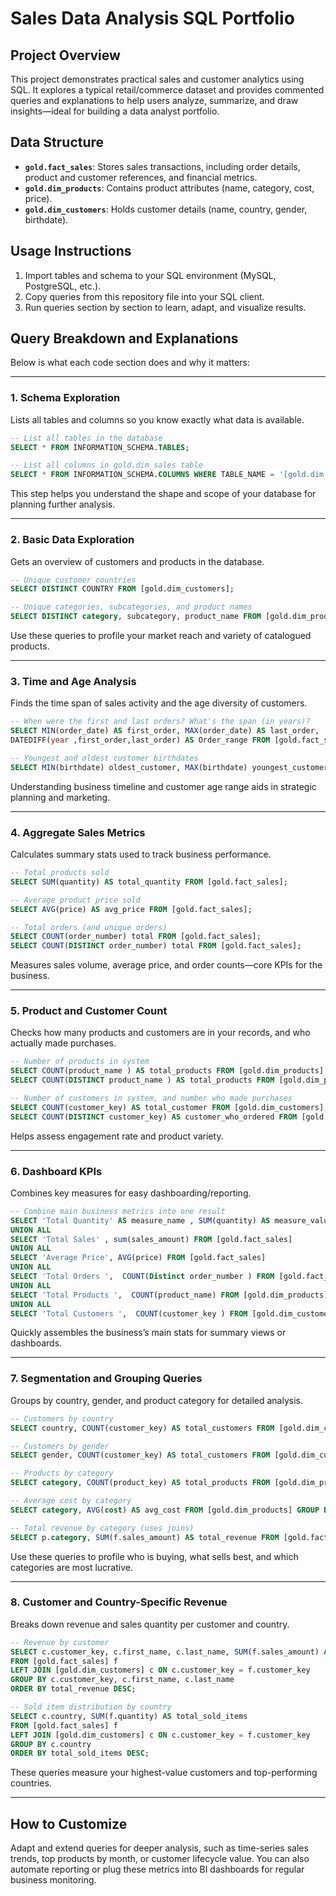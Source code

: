 # Sales Data Analysis SQL Portfolio

## Project Overview

This project demonstrates practical sales and customer analytics using SQL. It explores a typical retail/commerce dataset and provides commented queries and explanations to help users analyze, summarize, and draw insights—ideal for building a data analyst portfolio.

## Data Structure

- **`gold.fact_sales`**: Stores sales transactions, including order details, product and customer references, and financial metrics.
- **`gold.dim_products`**: Contains product attributes (name, category, cost, price).
- **`gold.dim_customers`**: Holds customer details (name, country, gender, birthdate).

## Usage Instructions

1. Import tables and schema to your SQL environment (MySQL, PostgreSQL, etc.).
2. Copy queries from this repository file into your SQL client.
3. Run queries section by section to learn, adapt, and visualize results.

## Query Breakdown and Explanations

Below is what each code section does and why it matters:

***

### 1. Schema Exploration

Lists all tables and columns so you know exactly what data is available.

```sql
-- List all tables in the database
SELECT * FROM INFORMATION_SCHEMA.TABLES;

-- List all columns in gold.dim_sales table
SELECT * FROM INFORMATION_SCHEMA.COLUMNS WHERE TABLE_NAME = '[gold.dim_sales]';
```

This step helps you understand the shape and scope of your database for planning further analysis.

***

### 2. Basic Data Exploration

Gets an overview of customers and products in the database.

```sql
-- Unique customer countries
SELECT DISTINCT COUNTRY FROM [gold.dim_customers];

-- Unique categories, subcategories, and product names
SELECT DISTINCT category, subcategory, product_name FROM [gold.dim_products] ORDER BY 1,2,3;
```

Use these queries to profile your market reach and variety of catalogued products.

***

### 3. Time and Age Analysis

Finds the time span of sales activity and the age diversity of customers.

```sql
-- When were the first and last orders? What's the span (in years)?
SELECT MIN(order_date) AS first_order, MAX(order_date) AS last_order,
DATEDIFF(year ,first_order,last_order) AS Order_range FROM [gold.fact_sales];

-- Youngest and oldest customer birthdates
SELECT MIN(birthdate) oldest_customer, MAX(birthdate) youngest_customer FROM [gold.dim_customers];
```

Understanding business timeline and customer age range aids in strategic planning and marketing.

***

### 4. Aggregate Sales Metrics

Calculates summary stats used to track business performance.

```sql
-- Total products sold
SELECT SUM(quantity) AS total_quantity FROM [gold.fact_sales];

-- Average product price sold
SELECT AVG(price) AS avg_price FROM [gold.fact_sales];

-- Total orders (and unique orders)
SELECT COUNT(order_number) total FROM [gold.fact_sales];
SELECT COUNT(DISTINCT order_number) total FROM [gold.fact_sales];
```

Measures sales volume, average price, and order counts—core KPIs for the business.

***

### 5. Product and Customer Count

Checks how many products and customers are in your records, and who actually made purchases.

```sql
-- Number of products in system
SELECT COUNT(product_name ) AS total_products FROM [gold.dim_products];
SELECT COUNT(DISTINCT product_name ) AS total_products FROM [gold.dim_products];

-- Number of customers in system, and number who made purchases
SELECT COUNT(customer_key) AS total_customer FROM [gold.dim_customers];
SELECT COUNT(DISTINCT customer_key) AS customer_who_ordered FROM [gold.fact_sales];
```

Helps assess engagement rate and product variety.

***

### 6. Dashboard KPIs

Combines key measures for easy dashboarding/reporting.

```sql
-- Combine main business metrics into one result
SELECT 'Total Quantity' AS measure_name , SUM(quantity) AS measure_value FROM [gold.fact_sales]
UNION ALL
SELECT 'Total Sales' , sum(sales_amount) FROM [gold.fact_sales]
UNION ALL
SELECT 'Average Price', AVG(price) FROM [gold.fact_sales]
UNION ALL
SELECT 'Total Orders ',  COUNT(Distinct order_number ) FROM [gold.fact_sales]
UNION ALL 
SELECT 'Total Products ',  COUNT(product_name) FROM [gold.dim_products]
UNION ALL 
SELECT 'Total Customers ',  COUNT(customer_key ) FROM [gold.dim_customers];
```

Quickly assembles the business’s main stats for summary views or dashboards.

***

### 7. Segmentation and Grouping Queries

Groups by country, gender, and product category for detailed analysis.

```sql
-- Customers by country
SELECT country, COUNT(customer_key) AS total_customers FROM [gold.dim_customers] GROUP BY country ORDER BY total_customers DESC;

-- Customers by gender
SELECT gender, COUNT(customer_key) AS total_customers FROM [gold.dim_customers] GROUP BY gender ORDER BY total_customers DESC;

-- Products by category
SELECT category, COUNT(product_key) AS total_products FROM [gold.dim_products] GROUP BY category ORDER BY total_products DESC;

-- Average cost by category
SELECT category, AVG(cost) AS avg_cost FROM [gold.dim_products] GROUP BY category ORDER BY avg_cost DESC;

-- Total revenue by category (uses joins)
SELECT p.category, SUM(f.sales_amount) AS total_revenue FROM [gold.fact_sales] f LEFT JOIN [gold.dim_products] p ON p.product_key = f.product_key GROUP BY p.category ORDER BY total_revenue DESC;
```

Use these queries to profile who is buying, what sells best, and which categories are most lucrative.

***

### 8. Customer and Country-Specific Revenue

Breaks down revenue and sales quantity per customer and country.

```sql
-- Revenue by customer
SELECT c.customer_key, c.first_name, c.last_name, SUM(f.sales_amount) AS total_revenue
FROM [gold.fact_sales] f
LEFT JOIN [gold.dim_customers] c ON c.customer_key = f.customer_key
GROUP BY c.customer_key, c.first_name, c.last_name
ORDER BY total_revenue DESC;

-- Sold item distribution by country
SELECT c.country, SUM(f.quantity) AS total_sold_items
FROM [gold.fact_sales] f
LEFT JOIN [gold.dim_customers] c ON c.customer_key = f.customer_key
GROUP BY c.country
ORDER BY total_sold_items DESC;
```

These queries measure your highest-value customers and top-performing countries.

***

## How to Customize

Adapt and extend queries for deeper analysis, such as time-series sales trends, top products by month, or customer lifecycle value. You can also automate reporting or plug these metrics into BI dashboards for regular business monitoring.
